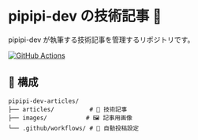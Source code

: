 # pipipi-dev の技術記事 📝

pipipi-dev が執筆する技術記事を管理するリポジトリです。

[![GitHub Actions](https://github.com/pipipi-dev/pipipi-dev-articles/workflows/Multi%20Platform%20Publisher/badge.svg)](https://github.com/pipipi-dev/pipipi-dev-articles/actions)

## 📂 構成

```
pipipi-dev-articles/
├── articles/          # 📝 技術記事
├── images/           # 🖼️ 記事用画像
└── .github/workflows/ # 🤖 自動投稿設定
```